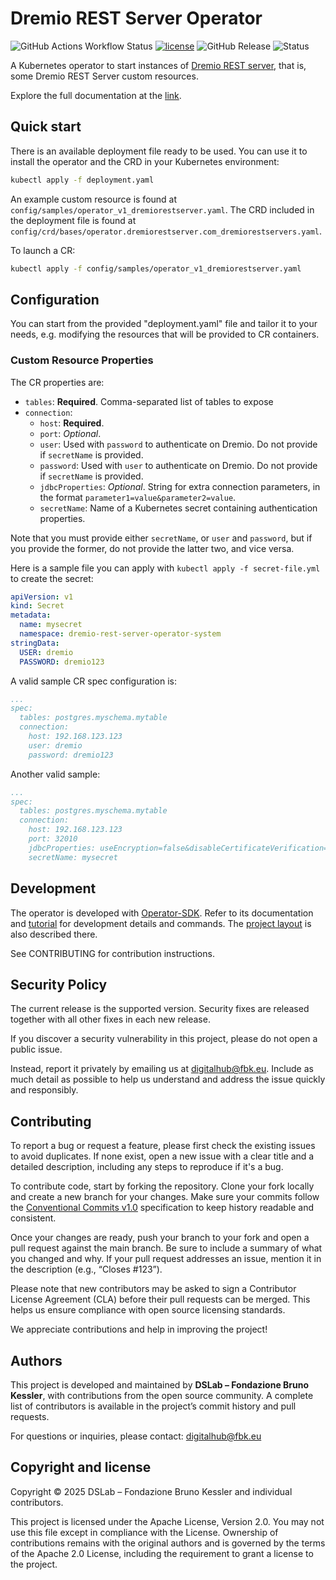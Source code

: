 # Dremio REST Server Operator

![GitHub Actions Workflow Status](https://img.shields.io/github/actions/workflow/status/scc-digitalhub/dremio-rest-server-operator/release.yaml?event=release) [![license](https://img.shields.io/badge/license-Apache%202.0-blue)](https://github.com/scc-digitalhub/dremio-rest-server-operator/LICENSE) ![GitHub Release](https://img.shields.io/github/v/release/scc-digitalhub/dremio-rest-server-operator)
![Status](https://img.shields.io/badge/status-stable-gold)

A Kubernetes operator to start instances of [Dremio REST server](https://github.com/scc-digitalhub/dremio-rest-server), that is, some Dremio REST Server custom resources.

Explore the full documentation at the [link](https://scc-digitalhub.github.io/docs/).

## Quick start

There is an available deployment file ready to be used. You can use it to install the operator and the CRD in your Kubernetes environment:

```sh
kubectl apply -f deployment.yaml
```

An example custom resource is found at `config/samples/operator_v1_dremiorestserver.yaml`. The CRD included in the deployment file is found at `config/crd/bases/operator.dremiorestserver.com_dremiorestservers.yaml`.

To launch a CR:

```sh
kubectl apply -f config/samples/operator_v1_dremiorestserver.yaml
```

## Configuration

You can start from the provided "deployment.yaml" file and tailor it to your needs, e.g. modifying the resources that will be provided to CR containers.

### Custom Resource Properties

The CR properties are:

- `tables`: **Required**. Comma-separated list of tables to expose
- `connection`:
  - `host`: **Required**.
  - `port`: *Optional*.
  - `user`: Used with `password` to authenticate on Dremio. Do not provide if `secretName` is provided.
  - `password`: Used with `user` to authenticate on Dremio. Do not provide if `secretName` is provided.
  - `jdbcProperties`: *Optional*. String for extra connection parameters, in the format `parameter1=value&parameter2=value`.
  - `secretName`: Name of a Kubernetes secret containing authentication properties.

Note that you must provide either `secretName`, or `user` and `password`, but if you provide the former, do not provide the latter two, and vice versa.

Here is a sample file you can apply with `kubectl apply -f secret-file.yml` to create the secret:

``` yaml
apiVersion: v1
kind: Secret
metadata:
  name: mysecret
  namespace: dremio-rest-server-operator-system
stringData:
  USER: dremio
  PASSWORD: dremio123
```

A valid sample CR spec configuration is:

``` yaml
...
spec:
  tables: postgres.myschema.mytable
  connection:
    host: 192.168.123.123
    user: dremio
    password: dremio123
```

Another valid sample:

``` yaml
...
spec:
  tables: postgres.myschema.mytable
  connection:
    host: 192.168.123.123
    port: 32010
    jdbcProperties: useEncryption=false&disableCertificateVerification=true
    secretName: mysecret
```

## Development

The operator is developed with [Operator-SDK](https://sdk.operatorframework.io). Refer to its documentation and [tutorial](https://sdk.operatorframework.io/docs/building-operators/golang/tutorial/) for development details and commands. The [project layout](https://sdk.operatorframework.io/docs/overview/project-layout/) is also described there.

See CONTRIBUTING for contribution instructions.

## Security Policy

The current release is the supported version. Security fixes are released together with all other fixes in each new release.

If you discover a security vulnerability in this project, please do not open a public issue.

Instead, report it privately by emailing us at digitalhub@fbk.eu. Include as much detail as possible to help us understand and address the issue quickly and responsibly.

## Contributing

To report a bug or request a feature, please first check the existing issues to avoid duplicates. If none exist, open a new issue with a clear title and a detailed description, including any steps to reproduce if it's a bug.

To contribute code, start by forking the repository. Clone your fork locally and create a new branch for your changes. Make sure your commits follow the [Conventional Commits v1.0](https://www.conventionalcommits.org/en/v1.0.0/) specification to keep history readable and consistent.

Once your changes are ready, push your branch to your fork and open a pull request against the main branch. Be sure to include a summary of what you changed and why. If your pull request addresses an issue, mention it in the description (e.g., “Closes #123”).

Please note that new contributors may be asked to sign a Contributor License Agreement (CLA) before their pull requests can be merged. This helps us ensure compliance with open source licensing standards.

We appreciate contributions and help in improving the project!

## Authors

This project is developed and maintained by **DSLab – Fondazione Bruno Kessler**, with contributions from the open source community. A complete list of contributors is available in the project’s commit history and pull requests.

For questions or inquiries, please contact: [digitalhub@fbk.eu](mailto:digitalhub@fbk.eu)

## Copyright and license

Copyright © 2025 DSLab – Fondazione Bruno Kessler and individual contributors.

This project is licensed under the Apache License, Version 2.0.
You may not use this file except in compliance with the License. Ownership of contributions remains with the original authors and is governed by the terms of the Apache 2.0 License, including the requirement to grant a license to the project.
